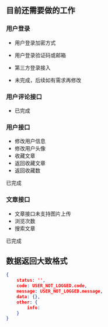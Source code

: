 ## 目前还需要做的工作

### 用户登录

- 用户登录加密方式
- 用户登录验证码或邮箱
- 第三方登录接入

- 未完成，后续如有需求再修改

### 用户评论接口

- 已完成

### 用户接口

- 修改用户信息
- 修改用户头像
- 收藏文章
- 返回收藏文章
- 返回收藏数

已完成

### 文章接口

- 文章接口未支持图片上传
- 浏览次数
- 搜索文章

已完成

## 数据返回大致格式

```json
{
    status: '',
    code: USER_NOT_LOGGED.code,
    message: USER_NOT_LOGGED.message,
    data: {},
    other: {
        info:
    }
}
```

